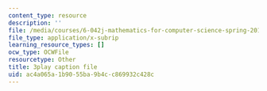 ```yaml
---
content_type: resource
description: ''
file: /media/courses/6-042j-mathematics-for-computer-science-spring-2015/ac4a065a1b9055ba9b4cc869932c428c_UroprmQHTLc.vtt
file_type: application/x-subrip
learning_resource_types: []
ocw_type: OCWFile
resourcetype: Other
title: 3play caption file
uid: ac4a065a-1b90-55ba-9b4c-c869932c428c
---
```

